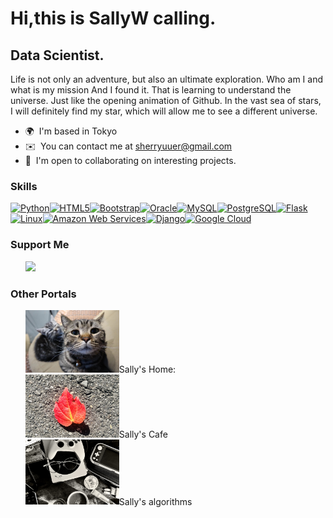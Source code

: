 # Hi,this is SallyW calling.

## Data Scientist.

Life is not only an adventure, but also an ultimate exploration. Who am I and what is my mission And I found it. That is learning to understand the universe. Just like the opening animation of Github. In the vast sea of stars, I will definitely find my star, which will allow me to see a different universe.

- 🌍  I'm based in Tokyo
- ✉️  You can contact me at [sherryuuer@gmail.com](mailto:sherryuuer@gmail.com)
- 🤝  I'm open to collaborating on interesting projects.

### Skills

<p align="left">
<a href="https://www.python.org/" target="_blank" rel="noreferrer"><img src="https://raw.githubusercontent.com/danielcranney/readme-generator/main/public/icons/skills/python-colored.svg" width="36" height="36" alt="Python" /></a><a href="https://developer.mozilla.org/en-US/docs/Glossary/HTML5" target="_blank" rel="noreferrer"><img src="https://raw.githubusercontent.com/danielcranney/readme-generator/main/public/icons/skills/html5-colored.svg" width="36" height="36" alt="HTML5" /></a><a href="https://getbootstrap.com/" target="_blank" rel="noreferrer"><img src="https://raw.githubusercontent.com/danielcranney/readme-generator/main/public/icons/skills/bootstrap-colored.svg" width="36" height="36" alt="Bootstrap" /></a><a href="https://www.oracle.com/uk/index.html" target="_blank" rel="noreferrer"><img src="https://raw.githubusercontent.com/danielcranney/readme-generator/main/public/icons/skills/oracle-colored.svg" width="36" height="36" alt="Oracle" /></a><a href="https://www.mysql.com/" target="_blank" rel="noreferrer"><img src="https://raw.githubusercontent.com/danielcranney/readme-generator/main/public/icons/skills/mysql-colored.svg" width="36" height="36" alt="MySQL" /></a><a href="https://www.postgresql.org/" target="_blank" rel="noreferrer"><img src="https://raw.githubusercontent.com/danielcranney/readme-generator/main/public/icons/skills/postgresql-colored.svg" width="36" height="36" alt="PostgreSQL" /></a><a href="https://flask.palletsprojects.com/en/2.0.x/" target="_blank" rel="noreferrer"><img src="https://raw.githubusercontent.com/danielcranney/readme-generator/main/public/icons/skills/flask-colored.svg" width="36" height="36" alt="Flask" /></a><a href="https://www.linux.org" target="_blank" rel="noreferrer"><img src="https://raw.githubusercontent.com/danielcranney/readme-generator/main/public/icons/skills/linux-colored.svg" width="36" height="36" alt="Linux" /></a><a href="https://aws.amazon.com" target="_blank" rel="noreferrer"><img src="https://raw.githubusercontent.com/danielcranney/readme-generator/main/public/icons/skills/aws-colored.svg" width="36" height="36" alt="Amazon Web Services" /></a><a href="https://www.djangoproject.com/" target="_blank" rel="noreferrer"><img src="https://raw.githubusercontent.com/danielcranney/readme-generator/main/public/icons/skills/django-colored.svg" width="36" height="36" alt="Django" /></a><a href="https://cloud.google.com/" target="_blank" rel="noreferrer"><img src="https://raw.githubusercontent.com/danielcranney/readme-generator/main/public/icons/skills/googlecloud-colored.svg" width="36" height="36" alt="Google Cloud" /></a>
</p>

### Support Me

<ul style="list-style-type: none; margin: 0;">

<li style="display: inline-block; margin-right: 0.25rem;"><a href="https://www.buymeacoffee.com/sherryuuer"><img src="https://cdn.buymeacoffee.com/buttons/v2/default-yellow.png" width="150"/></a></li>
</ul>

### Other Portals

<ul style="list-style-type: none; margin: 0;">

<li style="display: inline-block; margin-right: 0.25rem;"><a href="https://sherryuuer.github.io/web-apps"><img src="IMG_3041.JPG" width="150"/></a>Sally's Home:</li>
<li style="display: inline-block; margin-right: 0.25rem;"><a href="https://sherryuuer.github.io/SallysCafe"><img src="IMG_5630.jpeg" width="150"/></a>Sally's Cafe</li>
<li style="display: inline-block; margin-right: 0.25rem;"><a href="https://sherryuuer.github.io/techs"><img src="IMG_8535.jpeg" width="150"/></a>Sally's algorithms</li>

</ul>
